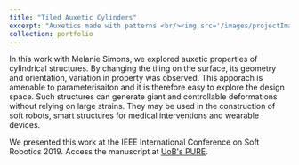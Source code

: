 ```yaml
---
title: "Tiled Auxetic Cylinders"
excerpt: "Auxetics made with patterns <br/><img src='/images/projectImages/AuxeticDesigns_500x300.png'>"
collection: portfolio
---
```


In this work with Melanie Simons, we explored auxetic properties of cylindrical structures. By changing the tiling on the surface, its geometry and orientation, variation in property was observed. This apporach is amenable to parameterisaiton and it is therefore easy to explore the design space. Such structures can generate giant and controllable deformations without relying on large strains. They may be used in the construction of soft robots, smart structures for medical interventions and wearable devices.

We presented this work at the IEEE International Conference on Soft Robotics 2019. Access the manuscript at [UoB's PURE](https://research-information.bris.ac.uk/files/185062368/Tiled_Auxetic_Cylinders_For_Soft_Robots_Accepted_Preprint.pdf).